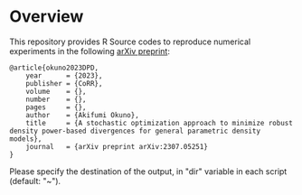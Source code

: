 # Overview
This repository provides R Source codes to reproduce numerical experiments in the following <a href="https://arxiv.org/abs/2307.05251">arXiv preprint</a>:

```
@article{okuno2023DPD,
    year      = {2023},
    publisher = {CoRR},
    volume    = {},
    number    = {},
    pages     = {},
    author    = {Akifumi Okuno},
    title     = {A stochastic optimization approach to minimize robust density power-based divergences for general parametric density models},
    journal   = {arXiv preprint arXiv:2307.05251}
}
```

Please specify the destination of the output, in "dir" variable in each script (default: "~").

